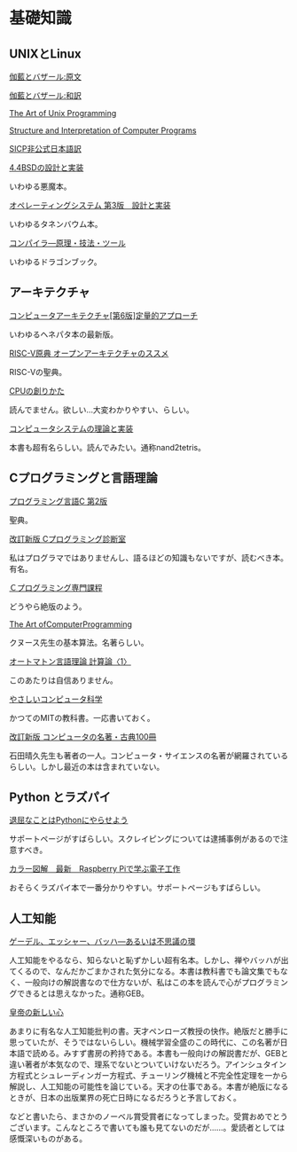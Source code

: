 # 基礎知識

## UNIXとLinux

[伽藍とバザール:原文](http://www.catb.org/~esr/writings/cathedral-bazaar/)

[伽藍とバザール:和訳](https://www.aozora.gr.jp/cards/000029/card227.html)

[The Art of Unix Programming](http://www.catb.org/~esr/writings/taoup/)

[Structure and Interpretation of Computer Programs](https://mitpress.mit.edu/sites/default/files/sicp/index.html)

[SICP非公式日本語訳](https://takeda25.hatenablog.jp/entry/20151030/1446174031)

[4.4BSDの設計と実装](https://www.amazon.co.jp/4-4BSD%E3%81%AE%E8%A8%AD%E8%A8%88%E3%81%A8%E5%AE%9F%E8%A3%85-%E3%83%9E%E3%83%BC%E3%82%B7%E3%83%A3%E3%83%AB%E3%83%BB%E3%82%AB%E3%83%BC%E3%82%AF-%E3%83%9E%E3%82%AD%E3%83%A5%E3%83%BC%E3%82%B8%E3%83%83%E3%82%AF/dp/4756143466/ref=pd_sbs_14_4/355-9370374-2595248?_encoding=UTF8&pd_rd_i=4756143466&pd_rd_r=6c120574-b53d-41ad-ab2a-f74691e5d3ba&pd_rd_w=zKWg4&pd_rd_wg=RWcwL&pf_rd_p=ad2ea29d-ea11-483c-9db2-6b5875bb9b73&pf_rd_r=HYNVMR73PAH2HZ66ZNG0&psc=1&refRID=HYNVMR73PAH2HZ66ZNG0)

いわゆる悪魔本。

[オペレーティングシステム 第3版　設計と実装](https://www.amazon.co.jp/Operating-Systems-Implementation-Prentice-Software/dp/0131429388)

いわゆるタネンバウム本。

[コンパイラ―原理・技法・ツール](https://www.amazon.co.jp/%E3%82%B3%E3%83%B3%E3%83%91%E3%82%A4%E3%83%A9%E2%80%95%E5%8E%9F%E7%90%86%E3%83%BB%E6%8A%80%E6%B3%95%E3%83%BB%E3%83%84%E3%83%BC%E3%83%AB-Information-Computing-V-%E3%82%A8%E3%82%A4%E3%83%9B/dp/478191229X)

いわゆるドラゴンブック。

## アーキテクチャ

[コンピュータアーキテクチャ[第6版]定量的アプローチ](https://www.amazon.co.jp/%E3%82%B3%E3%83%B3%E3%83%94%E3%83%A5%E3%83%BC%E3%82%BF%E3%82%A2%E3%83%BC%E3%82%AD%E3%83%86%E3%82%AF%E3%83%81%E3%83%A3-%E7%AC%AC6%E7%89%88-%E5%AE%9A%E9%87%8F%E7%9A%84%E3%82%A2%E3%83%97%E3%83%AD%E3%83%BC%E3%83%81-%E3%82%B8%E3%83%A7%E3%83%B3-%E3%83%98%E3%83%8D%E3%82%B7%E3%83%BC/dp/4434264001/ref=pd_sbs_14_4/355-9370374-2595248?_encoding=UTF8&pd_rd_i=4434264001&pd_rd_r=56a00626-a927-4711-90b5-d3aef767311e&pd_rd_w=qhEcb&pd_rd_wg=7nljn&pf_rd_p=ad2ea29d-ea11-483c-9db2-6b5875bb9b73&pf_rd_r=CTDYVBBJHF69FC5ZNR0T&psc=1&refRID=CTDYVBBJHF69FC5ZNR0T)

いわゆるヘネパタ本の最新版。

[RISC-V原典 オープンアーキテクチャのススメ](https://www.amazon.co.jp/RISC-V%E5%8E%9F%E5%85%B8-%E3%82%AA%E3%83%BC%E3%83%97%E3%83%B3%E3%82%A2%E3%83%BC%E3%82%AD%E3%83%86%E3%82%AF%E3%83%81%E3%83%A3%E3%81%AE%E3%82%B9%E3%82%B9%E3%83%A1-%E3%83%87%E3%82%A4%E3%83%93%E3%83%83%E3%83%89%E3%83%BB%E3%83%91%E3%82%BF%E3%83%BC%E3%82%BD%E3%83%B3/dp/4822292819/ref=pd_sbs_14_6/355-9370374-2595248?_encoding=UTF8&pd_rd_i=4822292819&pd_rd_r=56a00626-a927-4711-90b5-d3aef767311e&pd_rd_w=qhEcb&pd_rd_wg=7nljn&pf_rd_p=ad2ea29d-ea11-483c-9db2-6b5875bb9b73&pf_rd_r=CTDYVBBJHF69FC5ZNR0T&psc=1&refRID=CTDYVBBJHF69FC5ZNR0T)

RISC-Vの聖典。

[CPUの創りかた](https://www.amazon.co.jp/CPU%E3%81%AE%E5%89%B5%E3%82%8A%E3%81%8B%E3%81%9F-%E6%B8%A1%E6%B3%A2-%E9%83%81/dp/4839909865)

読んでません。欲しい…大変わかりやすい、らしい。

[コンピュータシステムの理論と実装](https://www.amazon.co.jp/%E3%82%B3%E3%83%B3%E3%83%94%E3%83%A5%E3%83%BC%E3%82%BF%E3%82%B7%E3%82%B9%E3%83%86%E3%83%A0%E3%81%AE%E7%90%86%E8%AB%96%E3%81%A8%E5%AE%9F%E8%A3%85-%E2%80%95%E3%83%A2%E3%83%80%E3%83%B3%E3%81%AA%E3%82%B3%E3%83%B3%E3%83%94%E3%83%A5%E3%83%BC%E3%82%BF%E3%81%AE%E4%BD%9C%E3%82%8A%E6%96%B9-Noam-Nisan/dp/4873117127?SubscriptionId=AKIAJZX3UQJYCYHNVSUQ&tag=researchmap2122-22&linkCode=xm2&camp=2025&creative=165953&creativeASIN=4873117127)

本書も超有名らしい。読んでみたい。通称nand2tetris。

## Cプログラミングと言語理論

[プログラミング言語C 第2版](https://www.amazon.co.jp/exec/obidos/ASIN/4320026926/obelisk1-22/)

聖典。

[改訂新版 Cプログラミング診断室](https://www.amazon.co.jp/%E6%94%B9%E8%A8%82%E6%96%B0%E7%89%88-C%E3%83%97%E3%83%AD%E3%82%B0%E3%83%A9%E3%83%9F%E3%83%B3%E3%82%B0%E8%A8%BA%E6%96%AD%E5%AE%A4-%E8%97%A4%E5%8E%9F-%E5%8D%9A%E6%96%87/dp/4774117870)

私はプログラマではありませんし、語るほどの知識もないですが、読むべき本。有名。

[Ｃプログラミング専門課程](https://www.amazon.co.jp/C%E3%83%97%E3%83%AD%E3%82%B0%E3%83%A9%E3%83%9F%E3%83%B3%E3%82%B0%E5%B0%82%E9%96%80%E8%AA%B2%E7%A8%8B-%E8%97%A4%E5%8E%9F-%E5%8D%9A%E6%96%87/dp/4774100900/ref=sr_1_1?__mk_ja_JP=%E3%82%AB%E3%82%BF%E3%82%AB%E3%83%8A&keywords=%EF%BC%A3%E3%83%97%E3%83%AD%E3%82%B0%E3%83%A9%E3%83%9F%E3%83%B3%E3%82%B0%E5%B0%82%E9%96%80%E8%AA%B2%E7%A8%8B&qid=1573738428&s=books&sr=1-1)

どうやら絶版のよう。


[The Art ofComputerProgramming](https://www.amazon.co.jp/%E5%9F%BA%E6%9C%AC%E7%AE%97%E6%B3%95-%E5%9F%BA%E7%A4%8E%E6%A6%82%E5%BF%B5-Art-ofComputerProgramming-1/dp/4781903029)

クヌース先生の基本算法。名著らしい。

[オートマトン言語理論 計算論〈1〉](https://www.amazon.co.jp/%E3%82%AA%E3%83%BC%E3%83%88%E3%83%9E%E3%83%88%E3%83%B3%E8%A8%80%E8%AA%9E%E7%90%86%E8%AB%96-%E8%A8%88%E7%AE%97%E8%AB%96%E3%80%881%E3%80%89-Information-Computing-%E3%83%9B%E3%83%83%E3%83%97%E3%82%AF%E3%83%AD%E3%83%95%E3%83%88/dp/4781910262/ref=pd_sbs_14_1/358-6600800-9914508?_encoding=UTF8&pd_rd_i=4781910262&pd_rd_r=b8125299-a953-4a05-ae39-cac4d0c93435&pd_rd_w=W44gj&pd_rd_wg=6skeJ&pf_rd_p=1585d594-d9d0-474b-8a4e-69eca1566911&pf_rd_r=CFCFQ2PBQF6E3ZPK1JC8&psc=1&refRID=CFCFQ2PBQF6E3ZPK1JC8)

このあたりは自信ありません。

[やさしいコンピュータ科学](https://www.amazon.co.jp/%E3%82%84%E3%81%95%E3%81%97%E3%81%84%E3%82%B3%E3%83%B3%E3%83%94%E3%83%A5%E3%83%BC%E3%82%BF%E7%A7%91%E5%AD%A6-Ascii-books-%E3%82%A2%E3%83%A9%E3%83%B3%E3%83%BBW-%E3%83%93%E3%82%A2%E3%83%9E%E3%83%B3/dp/4756101585)

かつてのMITの教科書。一応書いておく。

[改訂新版 コンピュータの名著・古典100冊](https://www.amazon.co.jp/%E6%94%B9%E8%A8%82%E6%96%B0%E7%89%88-%E3%82%B3%E3%83%B3%E3%83%94%E3%83%A5%E3%83%BC%E3%82%BF%E3%81%AE%E5%90%8D%E8%91%97%E3%83%BB%E5%8F%A4%E5%85%B8100%E5%86%8A-%E7%9F%B3%E7%94%B0-%E6%99%B4%E4%B9%85/dp/4844323040)

石田晴久先生も著者の一人。コンピュータ・サイエンスの名著が網羅されているらしい。しかし最近の本は含まれていない。

## Python とラズパイ

[退屈なことはPythonにやらせよう](https://www.amazon.co.jp/%E9%80%80%E5%B1%88%E3%81%AA%E3%81%93%E3%81%A8%E3%81%AFPython%E3%81%AB%E3%82%84%E3%82%89%E3%81%9B%E3%82%88%E3%81%86-%E2%80%95%E3%83%8E%E3%83%B3%E3%83%97%E3%83%AD%E3%82%B0%E3%83%A9%E3%83%9E%E3%83%BC%E3%81%AB%E3%82%82%E3%81%A7%E3%81%8D%E3%82%8B%E8%87%AA%E5%8B%95%E5%8C%96%E5%87%A6%E7%90%86%E3%83%97%E3%83%AD%E3%82%B0%E3%83%A9%E3%83%9F%E3%83%B3%E3%82%B0-Al-Sweigart/dp/487311778X)

サポートページがすばらしい。スクレイピングについては逮捕事例があるので注意すべき。

[カラー図解　最新　Raspberry Piで学ぶ電子工作](https://www.amazon.co.jp/%E3%82%AB%E3%83%A9%E3%83%BC%E5%9B%B3%E8%A7%A3-Raspberry-Pi%E3%81%A7%E5%AD%A6%E3%81%B6%E9%9B%BB%E5%AD%90%E5%B7%A5%E4%BD%9C-%E4%BD%9C%E3%81%A3%E3%81%A6%E5%8B%95%E3%81%8B%E3%81%97%E3%81%A6%E3%81%97%E3%81%8F%E3%81%BF%E3%81%8C%E3%82%8F%E3%81%8B%E3%82%8B-%E3%83%96%E3%83%AB%E3%83%BC%E3%83%90%E3%83%83%E3%82%AF%E3%82%B9/dp/4062579774)

おそらくラズパイ本で一番分かりやすい。サポートページもすばらしい。

## 人工知能

[ゲーデル、エッシャー、バッハ―あるいは不思議の環](https://www.amazon.co.jp/%E3%82%B2%E3%83%BC%E3%83%87%E3%83%AB%E3%80%81%E3%82%A8%E3%83%83%E3%82%B7%E3%83%A3%E3%83%BC%E3%80%81%E3%83%90%E3%83%83%E3%83%8F%E2%80%95%E3%81%82%E3%82%8B%E3%81%84%E3%81%AF%E4%B8%8D%E6%80%9D%E8%AD%B0%E3%81%AE%E7%92%B0-20%E5%91%A8%E5%B9%B4%E8%A8%98%E5%BF%B5%E7%89%88-%E3%83%80%E3%82%B0%E3%83%A9%E3%82%B9%E3%83%BBR-%E3%83%9B%E3%83%95%E3%82%B9%E3%82%BF%E3%83%83%E3%82%BF%E3%83%BC/dp/4826901259)

人工知能をやるなら、知らないと恥ずかしい超有名本。しかし、禅やバッハが出てくるので、なんだかごまかされた気分になる。本書は教科書でも論文集でもなく、一般向けの解説書なので仕方ないが、私はこの本を読んで心がプログラミングできるとは思えなかった。通称GEB。

[皇帝の新しい心](https://www.amazon.co.jp/%E7%9A%87%E5%B8%9D%E3%81%AE%E6%96%B0%E3%81%97%E3%81%84%E5%BF%83%E2%80%95%E3%82%B3%E3%83%B3%E3%83%94%E3%83%A5%E3%83%BC%E3%82%BF%E3%83%BB%E5%BF%83%E3%83%BB%E7%89%A9%E7%90%86%E6%B3%95%E5%89%87-%E3%83%AD%E3%82%B8%E3%83%A3%E3%83%BC-%E3%83%9A%E3%83%B3%E3%83%AD%E3%83%BC%E3%82%BA/dp/4622040964)

あまりに有名な人工知能批判の書。天才ペンローズ教授の快作。絶版だと勝手に思っていたが、そうではないらしい。機械学習全盛のこの時代に、この名著が日本語で読める。みすず書房の矜持である。本書も一般向けの解説書だが、GEBと違い著者が本気なので、理系でないとついていけないだろう。アインシュタイン方程式とシュレーディンガー方程式、チューリング機械と不完全性定理を一から解説し、人工知能の可能性を論じている。天才の仕事である。本書が絶版になるときが、日本の出版業界の死亡日時になるだろうと予言しておく。

などと書いたら、まさかのノーベル賞受賞者になってしまった。受賞おめでとうございます。こんなところで書いても誰も見てないのだが……。愛読者としては感慨深いものがある。

